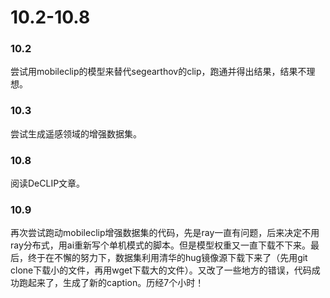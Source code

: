 # 10.2-10.8
### 10.2
尝试用mobileclip的模型来替代segearthov的clip，跑通并得出结果，结果不理想。

### 10.3
尝试生成遥感领域的增强数据集。

### 10.8
阅读DeCLIP文章。

### 10.9
再次尝试跑动mobileclip增强数据集的代码，先是ray一直有问题，后来决定不用ray分布式，用ai重新写个单机模式的脚本。但是模型权重又一直下载不下来。最后，终于在不懈的努力下，数据集利用清华的hug镜像源下载下来了（先用git clone下载小的文件，再用wget下载大的文件）。又改了一些地方的错误，代码成功跑起来了，生成了新的caption。历经7个小时！
